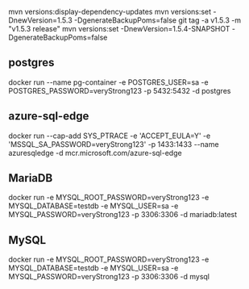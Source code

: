 mvn versions:display-dependency-updates
mvn versions:set -DnewVersion=1.5.3 -DgenerateBackupPoms=false
git tag -a v1.5.3 -m "v1.5.3 release"
mvn versions:set -DnewVersion=1.5.4-SNAPSHOT -DgenerateBackupPoms=false

## postgres

docker run --name pg-container -e POSTGRES_USER=sa -e POSTGRES_PASSWORD=veryStrong123 -p 5432:5432 -d postgres

## azure-sql-edge

docker run --cap-add SYS_PTRACE -e 'ACCEPT_EULA=Y' -e 'MSSQL_SA_PASSWORD=veryStrong123' -p 1433:1433 --name azuresqledge -d mcr.microsoft.com/azure-sql-edge

## MariaDB

docker run -e MYSQL_ROOT_PASSWORD=veryStrong123 -e MYSQL_DATABASE=testdb -e MYSQL_USER=sa -e MYSQL_PASSWORD=veryStrong123 -p 3306:3306 -d mariadb:latest

## MySQL

docker run -e MYSQL_ROOT_PASSWORD=veryStrong123 -e MYSQL_DATABASE=testdb -e MYSQL_USER=sa -e MYSQL_PASSWORD=veryStrong123 -p 3306:3306 -d mysql

